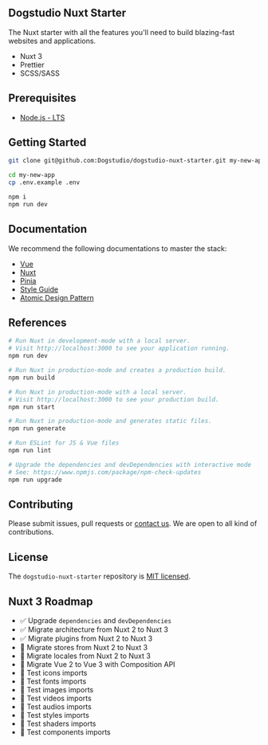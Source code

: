 ## Dogstudio Nuxt Starter

The Nuxt starter with all the features you'll need to build blazing-fast websites and applications.

- Nuxt 3
- Prettier
- SCSS/SASS

## Prerequisites

- [Node.js - LTS](https://nodejs.org/en/download/)

## Getting Started

```bash
git clone git@github.com:Dogstudio/dogstudio-nuxt-starter.git my-new-app
```

```bash
cd my-new-app
cp .env.example .env
```

```bash
npm i
npm run dev
```

## Documentation

We recommend the following documentations to master the stack:

- [Vue](https://vuejs.org/guide/introduction.html)
- [Nuxt](https://v3.nuxtjs.org/getting-started/introduction)
- [Pinia](https://pinia.vuejs.org/introduction.html)
- [Style Guide](https://vuejs.org/v2/style-guide/)
- [Atomic Design Pattern](https://atomicdesign.bradfrost.com/table-of-contents/)

## References

```bash
# Run Nuxt in development-mode with a local server.
# Visit http://localhost:3000 to see your application running.
npm run dev

# Run Nuxt in production-mode and creates a production build.
npm run build

# Run Nuxt in production-mode with a local server.
# Visit http://localhost:3000 to see your production build.
npm run start

# Run Nuxt in production-mode and generates static files.
npm run generate

# Run ESLint for JS & Vue files
npm run lint

# Upgrade the dependencies and devDependencies with interactive mode
# See: https://www.npmjs.com/package/npm-check-updates
npm run upgrade
```

## Contributing

Please submit issues, pull requests or [contact us](devops@dogstudio.be). We are open to all kind of contributions.

## License

The `dogstudio-nuxt-starter` repository is [MIT licensed](/LICENSE.md).

## Nuxt 3 Roadmap

- :white_check_mark: Upgrade `dependencies` and `devDependencies`
- :white_check_mark: Migrate architecture from Nuxt 2 to Nuxt 3
- :white_check_mark: Migrate plugins from Nuxt 2 to Nuxt 3
- :construction: Migrate stores from Nuxt 2 to Nuxt 3
- :construction: Migrate locales from Nuxt 2 to Nuxt 3
- :construction: Migrate Vue 2 to Vue 3 with Composition API
- :construction: Test icons imports
- :construction: Test fonts imports
- :construction: Test images imports
- :construction: Test videos imports
- :construction: Test audios imports
- :construction: Test styles imports
- :construction: Test shaders imports
- :construction: Test components imports
